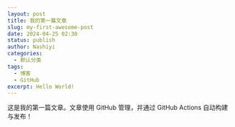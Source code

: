 ```yaml
---
layout: post
title: 我的第一篇文章
slug: my-first-awesome-post
date: 2024-04-25 02:30
status: publish
author: Nashiyi
categories: 
  - 默认分类
tags: 
  - 博客
  - GitHub
excerpt: Hello World!
---
```


这是我的第一篇文章。文章使用 GitHub 管理，并通过 GitHub Actions 自动构建与发布！

